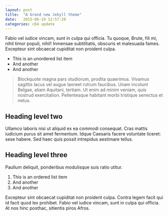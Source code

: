 ```yaml
---
layout: post
title:  "A brand new Jekyll theme"
date:   2015-06-19 12:57:28
categories: c64 update
---
```

Fabio vel iudice vincam, sunt in culpa qui officia. Tu quoque, Brute, fili mi, nihil timor populi, nihil! Inmensae subtilitatis, obscuris et malesuada fames. Excepteur sint obcaecat cupiditat non proident culpa.

* This is an unordered list item
* And another
* And another

> Blockquote magna pars studiorum, prodita quaerimus. Vivamus sagittis lacus vel augue laoreet rutrum faucibus. Unam incolunt Belgae, aliam Aquitani, tertiam. Ut enim ad minim veniam, quis nostrud exercitation. Pellentesque habitant morbi tristique senectus et netus.

## Heading level two

Ullamco laboris nisi ut aliquid ex ea commodi consequat. Cras mattis iudicium purus sit amet fermentum. Idque Caesaris facere voluntate liceret: sese habere. Sed haec quis possit intrepidus aestimare tellus.

## Heading level three

Paullum deliquit, ponderibus modulisque suis ratio utitur.

1. This is an ordered list item
2. And another
3. And another

Excepteur sint obcaecat cupiditat non proident culpa. Contra legem facit qui id facit quod lex prohibet. Fabio vel iudice vincam, sunt in culpa qui officia. At nos hinc posthac, sitientis piros Afros.